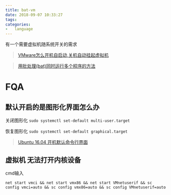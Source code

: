```yaml
---
title: bat-vm
date: 2018-09-07 10:33:27
tags:
categories:
-   language
---
```

有一个需要虚拟机随系统开关的需求
> [VMware怎么开机自启动,关机自动挂起虚拟机](http://blog.51cto.com/singoe/1972417)

> [用批处理(bat)同时运行多个程序的方法](https://zww.me/archives/25386)
<!-- more -->
# FQA
## 默认开启的是图形化界面怎么办

关闭图形化 `sudo systemctl set-default multi-user.target`

恢复图形化 `sudo systemctl set-default graphical.target`

> [Ubuntu 16.04 开机默认命令行界面](https://wiki.zthxxx.me/wiki/%E6%8A%80%E6%9C%AF%E5%BC%80%E5%8F%91/Linux/Ubuntu/Ubuntu-16-%E5%BC%80%E6%9C%BA%E9%BB%98%E8%AE%A4%E5%91%BD%E4%BB%A4%E8%A1%8C%E7%95%8C%E9%9D%A2/)

## 虚拟机 无法打开内核设备
cmd输入
```
net start vmci && net start vmx86 && net start VMnetuserif && sc config vmci=auto && sc config vmx86=auto && sc config VMnetuserif=auto
```
